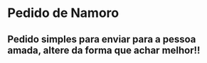 # Pedido de Namoro
## Pedido simples para enviar para a pessoa amada, altere da forma que achar melhor!! 
